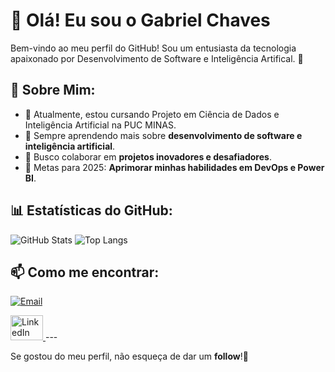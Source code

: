 # 👋 Olá! Eu sou o Gabriel Chaves

Bem-vindo ao meu perfil do GitHub! Sou um entusiasta da tecnologia apaixonado por Desenvolvimento de Software e Inteligência Artifical. 🚀

## 📌 Sobre Mim:
- 🔭 Atualmente, estou cursando Projeto em Ciência de Dados e Inteligência Artificial na PUC MINAS.
- 🌱 Sempre aprendendo mais sobre **desenvolvimento de software e inteligência artificial**.
- 👯 Busco colaborar em **projetos inovadores e desafiadores**.
- 🎯 Metas para 2025: **Aprimorar minhas habilidades em DevOps e Power BI**.

## 📊 Estatísticas do GitHub:
![GitHub Stats](https://github-readme-stats.vercel.app/api?username=GabrielChaves03&show_icons=true&theme=dark)
![Top Langs](https://github-readme-stats.vercel.app/api/top-langs/?username=GabrielChaves03&layout=compact&theme=dark)

## 📫 Como me encontrar:
[![Email](https://img.shields.io/badge/Email-gabrielchaves0308%40gmail.com-blue?style=for-the-badge&logo=gmail&logoColor=white)](mailto:gabrielchaves0308@gmail.com)

<a href="(https://www.linkedin.com/in/gabrielchaves0308/)" target="_blank">
     <img src="https://raw.githubusercontent.com/maurodesouza/profile-readme-generator/master/src/assets/icons/social/linkedin/default.svg" width="52" height="40" alt="LinkedIn logo" />
  </a>
---

Se gostou do meu perfil, não esqueça de dar um **follow**!🚀
